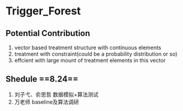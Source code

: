 # Trigger_Forest

## Potential Contribution
1. vector based treatment structure with continuous elements
2. treatment with constraint(could be a probability distribution or so)
3. effcient with large mount of treatment elements in this vector

## Shedule ==8.24==
1. 刘子弋、俞思哲 数据模拟+算法测试
2. 万老师 baseline及算法调研
